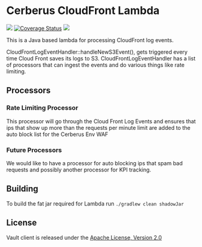 # Cerberus CloudFront Lambda

[![][travis img]][travis]
[![Coverage Status](https://coveralls.io/repos/github/Nike-Inc/cerberus-cloudfront-lambda/badge.svg?branch=master)](https://coveralls.io/github/Nike-Inc/cerberus-cloudfront-lambda)
[![][license img]][license]

This is a Java based lambda for processing CloudFront log events.

CloudFrontLogEventHandler::handleNewS3Event(), gets triggered every time Cloud Front saves its logs to S3.
CloudFrontLogEventHandler has a list of processors that can ingest the events and do various things like rate limiting.

## Processors

### Rate Limiting Processor
This processor will go through the Cloud Front Log Events and ensures that ips that show up more than the requests per minute limit are added to the auto block list for the Cerberus Env WAF

### Future Processors
We would like to have a processor for auto blocking ips that spam bad requests and possibly another processor for KPI tracking.

## Building

To build the fat jar required for Lambda run `./gradlew clean shadowJar`

## License

Vault client is released under the [Apache License, Version 2.0](http://www.apache.org/licenses/LICENSE-2.0)


[travis]:https://travis-ci.org/Nike-Inc/cerberus-cloudfront-lambda
[travis img]:https://api.travis-ci.org/Nike-Inc/cerberus-cloudfront-lambda.svg?branch=master

[license]:LICENSE.txt
[license img]:https://img.shields.io/badge/License-Apache%202-blue.svg
